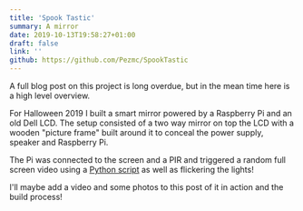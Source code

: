 ```yaml
---
title: 'Spook Tastic'
summary: A mirror
date: 2019-10-13T19:58:27+01:00
draft: false
link: ''
github: https://github.com/Pezmc/SpookTastic
---
```


A full blog post on this project is long overdue, but in the mean time here is a
high level overview.

For Halloween 2019 I built a smart mirror powered by a Raspberry Pi and an old
Dell LCD. The setup consisted of a two way mirror on top the LCD with a wooden
"picture frame" built around it to conceal the power supply, speaker and
Raspberry Pi.

The Pi was connected to the screen and a PIR and triggered a random full screen
video using a
[Python script](https://github.com/Pezmc/SpookTastic/blob/master/main.py) as
well as flickering the lights!

I'll maybe add a video and some photos to this post of it in action and the
build process!
